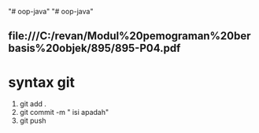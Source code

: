 "# oop-java" 
"# oop-java" 

## file:///C:/revan/Modul%20pemograman%20berbasis%20objek/895/895-P04.pdf

# syntax git
1. git add . 
2. git commit -m " isi apadah"
3. git push